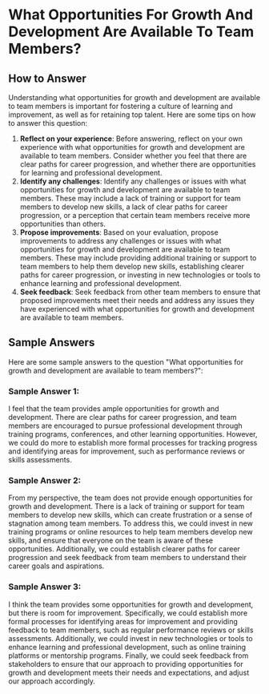 What Opportunities For Growth And Development Are Available To Team Members?
===================================================================================================

How to Answer
-------------

Understanding what opportunities for growth and development are available to team members is important for fostering a culture of learning and improvement, as well as for retaining top talent. Here are some tips on how to answer this question:

1. **Reflect on your experience**: Before answering, reflect on your own experience with what opportunities for growth and development are available to team members. Consider whether you feel that there are clear paths for career progression, and whether there are opportunities for learning and professional development.
2. **Identify any challenges**: Identify any challenges or issues with what opportunities for growth and development are available to team members. These may include a lack of training or support for team members to develop new skills, a lack of clear paths for career progression, or a perception that certain team members receive more opportunities than others.
3. **Propose improvements**: Based on your evaluation, propose improvements to address any challenges or issues with what opportunities for growth and development are available to team members. These may include providing additional training or support to team members to help them develop new skills, establishing clearer paths for career progression, or investing in new technologies or tools to enhance learning and professional development.
4. **Seek feedback**: Seek feedback from other team members to ensure that proposed improvements meet their needs and address any issues they have experienced with what opportunities for growth and development are available to team members.

Sample Answers
--------------

Here are some sample answers to the question "What opportunities for growth and development are available to team members?":

### Sample Answer 1:

I feel that the team provides ample opportunities for growth and development. There are clear paths for career progression, and team members are encouraged to pursue professional development through training programs, conferences, and other learning opportunities. However, we could do more to establish more formal processes for tracking progress and identifying areas for improvement, such as performance reviews or skills assessments.

### Sample Answer 2:

From my perspective, the team does not provide enough opportunities for growth and development. There is a lack of training or support for team members to develop new skills, which can create frustration or a sense of stagnation among team members. To address this, we could invest in new training programs or online resources to help team members develop new skills, and ensure that everyone on the team is aware of these opportunities. Additionally, we could establish clearer paths for career progression and seek feedback from team members to understand their career goals and aspirations.

### Sample Answer 3:

I think the team provides some opportunities for growth and development, but there is room for improvement. Specifically, we could establish more formal processes for identifying areas for improvement and providing feedback to team members, such as regular performance reviews or skills assessments. Additionally, we could invest in new technologies or tools to enhance learning and professional development, such as online training platforms or mentorship programs. Finally, we could seek feedback from stakeholders to ensure that our approach to providing opportunities for growth and development meets their needs and expectations, and adjust our approach accordingly.
